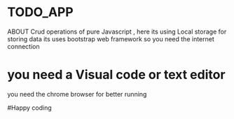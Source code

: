 # TODO_APP
ABOUT Crud operations of pure Javascript , here its using Local storage for storing data 
its uses bootstrap web framework so you need the internet connection
# you need a Visual code or text editor  
you need the chrome browser for better running  

#Happy coding
